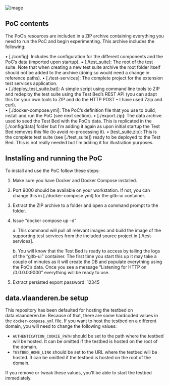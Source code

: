 ![image](https://github.com/Informatievlaanderen/VSDS-Testbed/assets/15314807/5e483312-1b24-40da-837f-968df9528511)

##  PoC contents  

The PoC’s resources are included in a ZIP archive containing everything you need to run the PoC and begin experimenting. This archive includes the following:  

• [./config]: Includes the configuration for the different components and the PoC’s data (imported upon startup). 
• [./test_suite]: The root of the test suite. Note that when creating a new test suite archive the root folder itself should not be added to the archive (doing so would need a change in reference paths). 
• [./test-services]: The complete project for the extension test services application.  
• [./deploy_test_suite.bat]: A simple script using command line tools to ZIP and redeploy the test suite using the Test Bed’s REST API (you can adapt this for your own tools to ZIP and do the HTTP POST – I have used 7zip and curl).  
• [./docker-compose.yml]: The PoC’s definition file that you use to build, install and run the PoC (see next section). 
• [./export.zip]: The data archive used to seed the Test Bed with the PoC’s data. This is replicated in the [./config/data] folder but I’m adding it again as upon initial startup the Test Bed removes this file (to avoid re-processing it). 
• [test_suite.zip]: This is the complete test suite (see [./test_suite]) ready to be deployed to the Test Bed. This is not really needed but I’m adding it for illustration purposes.  

##  Installing and running the PoC  

To install and use the PoC follow these steps:  

1. Make sure you have Docker and Docker Compose installed.  

2. Port 9000 should be available on your workstation. If not, you can change this in [./docker-compose.yml] for the gitb-ui container.  
3. Extract the ZIP archive to a folder and open a command prompt to the folder.
4. Issue “docker compose up -d” 

	a. This command will pull all relevant images and build the image of the supporting test services from the included source project in [./test-services].

	b. You will know that the Test Bed is ready to access by tailing the logs of the “gitb-ui” container. The first time you start this up it may take a couple of minutes as it will create the DB and populate everything using the PoC’s data. Once you see a message “Listening for HTTP on /0.0.0.0:9000” everything will be ready to use.

5. Extract persisted export password: 12345

## data.vlaanderen.be setup
This repository has been defaulted for hosting the testbed on data.vlaanderen.be. Because of that, there are some hardcoded values in the `docker-compose.yml` file. If you want to host the testbed on a different domain, you will need to change the following values:

- `AUTHENTICATION_COOKIE_PATH` should be set to the path where the testbed will be hosted. It can be omitted if the testbed is hosted on the root of the domain.
- `TESTBED_HOME_LINK` should be set to the URL where the testbed will be hosted. It can be omitted if the testbed is hosted on the root of the domain.

If you remove or tweak these values, you'll be able to start the testbed immediately. 

